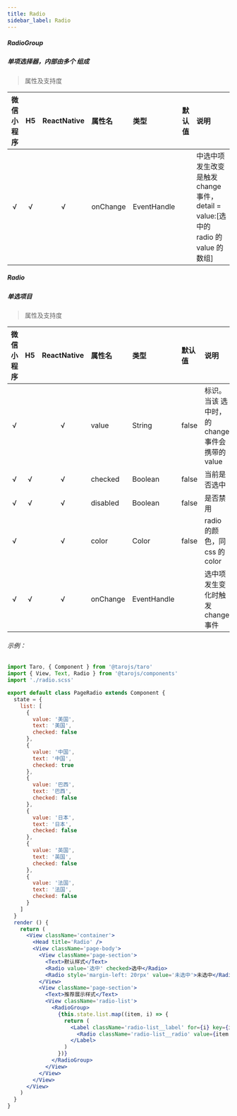 ```yaml
---
title: Radio
sidebar_label: Radio
---
```


##### RadioGroup
##### 单项选择器，内部由多个 <Radio/> 组成
> 属性及支持度

| 微信小程序 | H5 | ReactNative| 属性名 | 类型 | 默认值 | 说明 |
| :-: | :-: | :-: | :- | :- | :- | :- |
| √ | √ | √ | onChange | EventHandle |  | <RadioGroup/>中选中项发生改变是触发 change 事件，detail = value:[选中的 radio 的 value 的数组] |


##### Radio
##### 单选项目
> 属性及支持度

| 微信小程序 | H5 | ReactNative| 属性名 | 类型 | 默认值 | 说明 |
| :-: | :-: | :-: | :- | :- | :- | :- |
| √ |   | √ | value      | String      | false  | <Radio/> 标识。当该<Radio/> 选中时，<RadioGroup/> 的 change 事件会携带<Radio/>的 value |
| √ | √ | √ | checked    | Boolean     | false  | 当前是否选中    |
| √ | √ | √ | disabled   | Boolean     | false  | 是否禁用        |
| √ |   | √ | color      | Color       | false  | radio 的颜色，同 css 的 color   |
| √ | √ | √ | onChange   | EventHandle |        | 选中项发生变化时触发 change 事件   |


###### 示例：
```jsx
import Taro, { Component } from '@tarojs/taro'
import { View, Text, Radio } from '@tarojs/components'
import './radio.scss'

export default class PageRadio extends Component {
  state = {
    list: [
      {
        value: '美国',
        text: '美国',
        checked: false
      },
      {
        value: '中国',
        text: '中国',
        checked: true
      },
      {
        value: '巴西',
        text: '巴西',
        checked: false
      },
      {
        value: '日本',
        text: '日本',
        checked: false
      },
      {
        value: '英国',
        text: '英国',
        checked: false
      },
      {
        value: '法国',
        text: '法国',
        checked: false
      }
    ]
  }
  render () {
    return (
      <View className='container'>
        <Head title='Radio' />
        <View className='page-body'>
          <View className='page-section'>
            <Text>默认样式</Text>
            <Radio value='选中' checked>选中</Radio>
            <Radio style='margin-left: 20rpx' value='未选中'>未选中</Radio>
          </View>
          <View className='page-section'>
            <Text>推荐展示样式</Text>
            <View className='radio-list'>
              <RadioGroup>
                {this.state.list.map((item, i) => {
                  return (
                    <Label className='radio-list__label' for={i} key={i}>
                      <Radio className='radio-list__radio' value={item.value} checked={item.checked}>{item.text}</Radio>
                    </Label>
                  )
                })}
              </RadioGroup>
            </View>
          </View>
        </View>
      </View>
    )
  }
}
```
